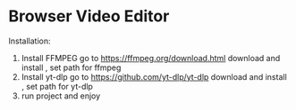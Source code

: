 # Browser Video Editor
Installation:
1. Install FFMPEG
    go to https://ffmpeg.org/download.html download and install , set path for ffmpeg
2. Install yt-dlp
    go to https://github.com/yt-dlp/yt-dlp download and install , set path for yt-dlp
3. run project and enjoy
